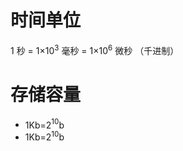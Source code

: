 


# 时间单位
1 秒 = 1×10$^3$ 毫秒 = 1×10$^6$ 微秒 （千进制）

# 存储容量
- 1Kb=2$^1$$^0$b
- 1Kb=2$^1$$^0$b
<!--stackedit_data:
eyJoaXN0b3J5IjpbLTgyNzAwMjk3Nl19
-->